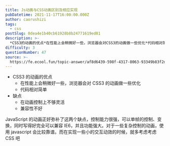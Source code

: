 ```yaml
---
title: Js动画与CSS动画区别及相应实现
pubDatetime: 2021-11-17T16:00:00.000Z
author: caorushizi
tags:
  - css
postSlug: 0dea4e1b40cb61928b8b24771619ed81
description: >-
  *CSS3的动画的优点*在性能上会稍微好一些，浏览器会对CSS3的动画做一些优化*代码相对简单*缺点*在动画控制上不够灵活*兼容性不好JavaScript的动画正好弥补了这两个缺点，控制能力很强，可以
difficulty: 3
questionNumber: 47
source: >-
  https://fe.ecool.fun/topic-answer/af8d6439-598f-4317-8063-93349b83f2d3?orderBy=updateTime&order=desc&tagId=11
---
```


- CSS3 的动画的优点
  - 在性能上会稍微好一些，浏览器会对 CSS3 的动画做一些优化
  - 代码相对简单
- 缺点
  - 在动画控制上不够灵活
  - 兼容性不好

JavaScript 的动画正好弥补了这两个缺点，控制能力很强，可以单帧的控制、变换，同时写得好完全可以兼容 IE6，并且功能强大。对于一些复杂控制的动画，使用 javascript 会比较靠谱。而在实现一些小的交互动效的时候，就多考虑考虑 CSS 吧
